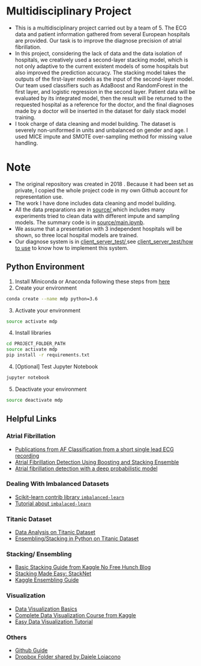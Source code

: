 # Multidisciplinary Project
* This is a multidisciplinary project carried out by a team of 5. The ECG data and patient information gathered from several European hospitals are provided. Our task is to improve the diagnose precision of atrial fibrillation.
* In this project, considering the lack of data and the data isolation of hospitals, we creatively used a second-layer stacking model, which is not only adaptive to the current existent models of some hospitals but also improved the prediction accuracy. The stacking model takes the outputs of the first-layer models as the input of the second-layer model. Our team used classifiers such as AdaBoost and RandomForest in the first layer, and logistic regression in the second layer. Patient data will be evaluated by its integrated model, then the result will be returned to the requested hospital as a reference for the doctor, and the final diagnoses made by a doctor will be inserted in the dataset for daily stack model training.
* I took charge of data cleaning and model building. The dataset is severely non-uniformed in units and unbalanced on gender and age. I used MICE impute and SMOTE over-sampling method for missing value handling.

# Note

* The original repository was created in 2018 . Because it had been set as private, I copied the whole project code in my own Github account for representation use.
* The work I have done includes data cleaning and model building.
* All the data preparations are in [source/](https://github.com/hades208002/mdp-project/tree/master/source),which includes many experiments tried to clean data with different impute and sampling models. The summary code is in [source/main.ipynb](https://github.com/hades208002/mdp-project/blob/master/source/main.ipynb).
* We assume that a presentation with 3 independent hospitals will be shown, so three local hospital models are trained.
* Our diagnose system is in [client_server_test/](https://github.com/hades208002/mdp-project/tree/master/client_server_test),see [client_server_test/how to use](https://github.com/hades208002/mdp-project/blob/master/client_server_test/how%20to%20use) to know how to implement this system.


## Python Environment 

1. Install Miniconda or Anaconda following these steps from [here](https://conda.io/docs/user-guide/install/index.html)
2. Create your environment

```bash
conda create --name mdp python=3.6
```

3. Activate your environment

```bash
source activate mdp
```

4. Install libraries

```bash
cd PROJECT_FOLDER_PATH
source activate mdp
pip install -r requirements.txt
```

4. [Optional] Test Jupyter Notebook 

```bash
jupyter notebook
```

5. Deactivate your environment

```bash
source deactivate mdp
```

## Helpful Links

### Atrial Fibrillation

- [Publications from AF Classification from a short single lead ECG recording](https://physionet.org/challenge/2017/papers/)
- [Atrial Fibrillation Detection Using Boosting and Stacking Ensemble](http://prucka.com/2017CinC/pdf/068-247.pdf)
- [Atrial fibrillation detection with a deep probabilistic model](https://medium.com/data-analysis-center/atrial-fibrillation-detection-with-a-deep-probabilistic-model-1239f69eff6c)

### Dealing With Imbalanced Datasets

- [Scikit-learn contrib library  `imbalanced-learn`](http://contrib.scikit-learn.org/imbalanced-learn/stable/)
- [Tutorial about `imbalaced-learn` ](https://blog.dominodatalab.com/imbalanced-datasets/)

### Titanic Dataset

- [Data Analysis on Titanic Dataset](https://www.kaggle.com/startupsci/titanic-data-science-solutions)
- [Ensembling/Stacking in Python on Titanic Dataset](https://www.kaggle.com/arthurtok/introduction-to-ensembling-stacking-in-python)

### Stacking/ Ensembling

- [Basic Stacking Guide from Kaggle No Free Hunch Blog](http://blog.kaggle.com/2016/12/27/a-kagglers-guide-to-model-stacking-in-practice/)
- [Stacking Made Easy: StackNet](http://blog.kaggle.com/2017/06/15/stacking-made-easy-an-introduction-to-stacknet-by-competitions-grandmaster-marios-michailidis-kazanova/)
- [Kaggle Ensembling Guide](https://mlwave.com/kaggle-ensembling-guide/)

### Visualization

- [Data Visualization Basics](https://towardsdatascience.com/5-quick-and-easy-data-visualizations-in-python-with-code-a2284bae952f)
- [Complete Data Visualization Course from Kaggle](https://www.kaggle.com/learn/data-visualisation)
- [Easy Data Visualization Tutorial](https://towardsdatascience.com/5-quick-and-easy-data-visualizations-in-python-with-code-a2284bae952f)

### Others

- [Github Guide](https://guides.github.com)
- [Dropbox Folder shared by Daiele Loiacono](https://www.dropbox.com/l/scl/AAD0auRNoQTeoxAvNlNIBGlW_fiGsavO2Zk)
